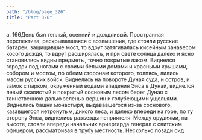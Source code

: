```yaml
---
path: "/blog/page_326"
title: "Part 326"
---
```


а.
166День был теплый, осенний и дождливый. Пространная перспектива, раскрывавшаяся с возвышения, где стояли русские батареи, защищавшие мост, то вдруг затягивалась кисейным занавесом косого дождя, то вдруг расширялась, и при свете солнца далеко и ясно становились видны предметы, точно покрытые лаком. Виднелся городок под ногами с своими белыми домами и красными крышами, собором и мостом, по обеим сторонам которого, толпясь, лились массы русских войск. Виднелись на повороте Дуная суда, и остров, и за́мок с парком, окруженный водами впадения Энса в Дунай, виднелся левый скалистый и покрытый сосновым лесом берег Дуная с таинственною далью зеленых вершин и голубеющими ущельями. Виднелись башни монастыря, выдававшегося из-за соснового, казавшегося нетронутым, дикого леса, и далеко впереди на горе, по ту сторону Энса, виднелись разъезды неприятеля.
Между орудиями, на высоте, стояли впереди начальник ариергарда генерал с свитским офицером, рассматривая в трубу местность. Несколько позади сид
